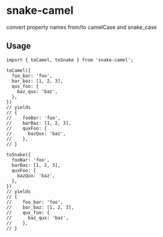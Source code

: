 # snake-camel
convert property names from/to camelCase and snake_case

## Usage
```
import { toCamel, toSnake } from 'snake-camel';

toCamel({
  foo_bar: 'foo',
  bar_baz: [1, 2, 3],
  qux_foo: {
    baz_qux: 'baz',
  },
})
// yields
// {
//    fooBar: 'foo',
//    barBaz: [1, 2, 3],
//    quxFoo: {
//      bazQux: 'baz',
//    },
// }

toSnake({
  fooBar: 'foo',
  barBaz: [1, 2, 3],
  quxFoo: {
    bazQux: 'baz',
  },
})
// yields
// {
//    foo_bar: 'foo',
//    bar_baz: [1, 2, 3],
//    qux_foo: {
//      baz_qux: 'baz',
//    },
// }
